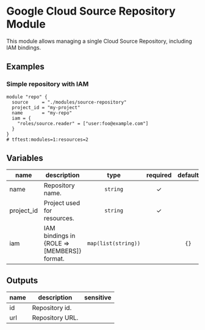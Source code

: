 # Google Cloud Source Repository Module

This module allows managing a single Cloud Source Repository, including IAM bindings.


## Examples

### Simple repository with IAM

```hcl
module "repo" {
  source     = "./modules/source-repository"
  project_id = "my-project"
  name       = "my-repo"
  iam = {
    "roles/source.reader" = ["user:foo@example.com"]
  }
}
# tftest:modules=1:resources=2
```

<!-- BEGIN TFDOC -->

## Variables

| name | description | type | required | default |
|---|---|:---:|:---:|:---:|
| name | Repository name. | <code>string</code> | ✓ |  |
| project_id | Project used for resources. | <code>string</code> | ✓ |  |
| iam | IAM bindings in {ROLE => [MEMBERS]} format. | <code>map&#40;list&#40;string&#41;&#41;</code> |  | <code>&#123;&#125;</code> |

## Outputs

| name | description | sensitive |
|---|---|:---:|
| id | Repository id. |  |
| url | Repository URL. |  |


<!-- END TFDOC -->
